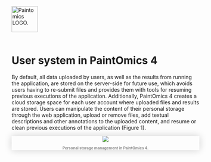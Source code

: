 <div class="imageContainer" style="" >
    <img src="paintomics_150x690.png" title="Paintomics LOGO." style=" height: 70px !important; margin-bottom: 20px; ">
</div>

# User system in PaintOmics 4
By default, all data uploaded by users, as well as the results from running the application, are stored on the server-side for future use, which avoids users having to re-submit files and provides them with tools for resuming previous executions of the application. Additionally, PaintOmics 4 creates a cloud storage space for each user account where uploaded files and results are stored. Users can manipulate the content of their personal storage through the web application, upload or remove files, add textual descriptions and other annotations to the uploaded content, and resume or clean previous executions of the application (Figure 1).

<div class="imageContainer" style="box-shadow: 0px 0px 20px #D0D0D0; text-align:center; font-size:10px; color:#898989" >
    <img src="paintomics_users_figure2.png"/>
    <p class="imageLegend"><b>Personal storage management in PaintOmics 4.</b> </p>
</div>
